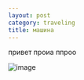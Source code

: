 ```yaml
---
layout: post
category: traveling
title: машина
---
```


привет
проиа
ппроо

![image](http://i.imgur.com/qwmmZpJ.jpg)
